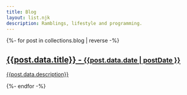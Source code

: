 ```yaml
---
title: Blog
layout: list.njk
description: Ramblings, lifestyle and programming.
---
```


{%- for post in collections.blog | reverse -%}
<a class="post-listing__item" href="{{post.url}}">

<h2>{{post.data.title}} - <small> <time datetime="{{ date }}">{{post.data.date | postDate }}</time></small></h2>
<p>{{post.data.description}}</p>
</a>
{%- endfor -%}
